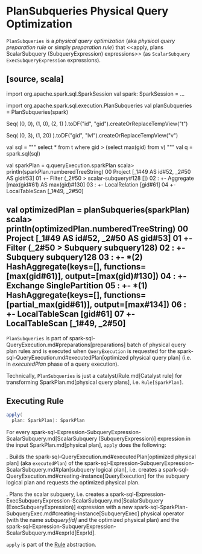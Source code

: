 # PlanSubqueries Physical Query Optimization

`PlanSubqueries` is a *physical query optimization* (aka _physical query preparation rule_ or simply _preparation rule_) that <<apply, plans ScalarSubquery (SubqueryExpression) expressions>> (as `ScalarSubquery ExecSubqueryExpression` expressions).

[source, scala]
----
import org.apache.spark.sql.SparkSession
val spark: SparkSession = ...

import org.apache.spark.sql.execution.PlanSubqueries
val planSubqueries = PlanSubqueries(spark)

Seq(
  (0, 0),
  (1, 0),
  (2, 1)
).toDF("id", "gid").createOrReplaceTempView("t")

Seq(
  (0, 3),
  (1, 20)
).toDF("gid", "lvl").createOrReplaceTempView("v")

val sql = """
  select * from t where gid > (select max(gid) from v)
"""
val q = spark.sql(sql)

val sparkPlan = q.queryExecution.sparkPlan
scala> println(sparkPlan.numberedTreeString)
00 Project [_1#49 AS id#52, _2#50 AS gid#53]
01 +- Filter (_2#50 > scalar-subquery#128 [])
02    :  +- Aggregate [max(gid#61) AS max(gid)#130]
03    :     +- LocalRelation [gid#61]
04    +- LocalTableScan [_1#49, _2#50]

val optimizedPlan = planSubqueries(sparkPlan)
scala> println(optimizedPlan.numberedTreeString)
00 Project [_1#49 AS id#52, _2#50 AS gid#53]
01 +- Filter (_2#50 > Subquery subquery128)
02    :  +- Subquery subquery128
03    :     +- *(2) HashAggregate(keys=[], functions=[max(gid#61)], output=[max(gid)#130])
04    :        +- Exchange SinglePartition
05    :           +- *(1) HashAggregate(keys=[], functions=[partial_max(gid#61)], output=[max#134])
06    :              +- LocalTableScan [gid#61]
07    +- LocalTableScan [_1#49, _2#50]
----

`PlanSubqueries` is part of spark-sql-QueryExecution.md#preparations[preparations] batch of physical query plan rules and is executed when `QueryExecution` is requested for the spark-sql-QueryExecution.md#executedPlan[optimized physical query plan] (i.e. in *executedPlan* phase of a query execution).

Technically, `PlanSubqueries` is just a catalyst/Rule.md[Catalyst rule] for transforming SparkPlan.md[physical query plans], i.e. `Rule[SparkPlan]`.

## <span id="apply"> Executing Rule

```scala
apply(
  plan: SparkPlan): SparkPlan
```

For every spark-sql-Expression-SubqueryExpression-ScalarSubquery.md[ScalarSubquery (SubqueryExpression)] expression in the input SparkPlan.md[physical plan], `apply` does the following:

. Builds the spark-sql-QueryExecution.md#executedPlan[optimized physical plan] (aka `executedPlan`) of the spark-sql-Expression-SubqueryExpression-ScalarSubquery.md#plan[subquery logical plan], i.e. creates a spark-sql-QueryExecution.md#creating-instance[QueryExecution] for the subquery logical plan and requests the optimized physical plan.

. Plans the scalar subquery, i.e. creates a spark-sql-Expression-ExecSubqueryExpression-ScalarSubquery.md[ScalarSubquery (ExecSubqueryExpression)] expression with a new spark-sql-SparkPlan-SubqueryExec.md#creating-instance[SubqueryExec] physical operator (with the name *subquery[id]* and the optimized physical plan) and the spark-sql-Expression-SubqueryExpression-ScalarSubquery.md#exprId[ExprId].

`apply` is part of the [Rule](catalyst/Rule.md#apply) abstraction.
